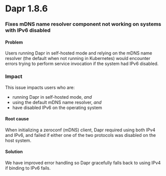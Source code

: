 # Dapr 1.8.6

### Fixes mDNS name resolver component not working on systems with IPv6 disabled

#### Problem

Users running Dapr in self-hosted mode and relying on the mDNS name resolver (the default when not running in Kubernetes) would encounter errors trying to perform service invocation if the system had IPv6 disabled.

### Impact

This issue impacts users who are:

- running Dapr in self-hosted mode, *and*
- using the default mDNS name resolver, *and*
- have disabled IPv6 on the operating system

#### Root cause

When initializing a zeroconf (mDNS) client, Dapr required using both IPv4 and IPv6, and failed if either one of the two protocols was disabled on the host system.

#### Solution

We have improved error handling so Dapr gracefully falls back to using IPv4 if binding to IPv6 fails.
